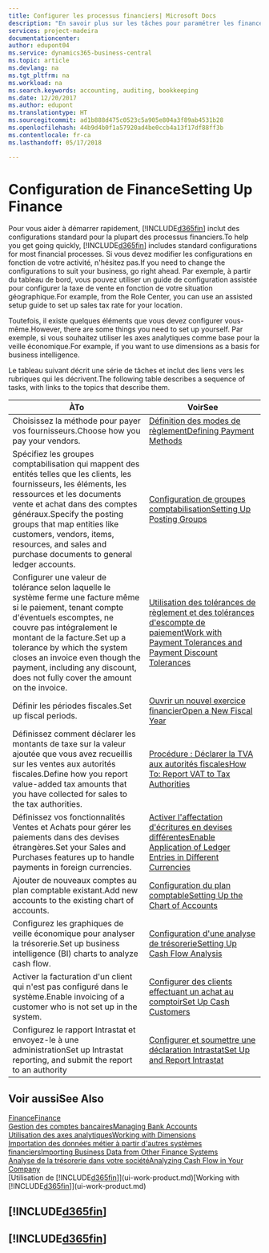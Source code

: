 ```yaml
---
title: Configurer les processus financiers| Microsoft Docs
description: "En savoir plus sur les tâches pour paramétrer les finances de votre société afin de les adapter à votre comptabilité ou vos audits."
services: project-madeira
documentationcenter: 
author: edupont04
ms.service: dynamics365-business-central
ms.topic: article
ms.devlang: na
ms.tgt_pltfrm: na
ms.workload: na
ms.search.keywords: accounting, auditing, bookkeeping
ms.date: 12/20/2017
ms.author: edupont
ms.translationtype: HT
ms.sourcegitcommit: ad1b888d475c0523c5a905e804a3f89ab4531b28
ms.openlocfilehash: 44b9d4b0f1a57920ad4be0ccb4a13f17df88ff3b
ms.contentlocale: fr-ca
ms.lasthandoff: 05/17/2018

---
```

# <a name="setting-up-finance"></a><span data-ttu-id="13f7e-103">Configuration de Finance</span><span class="sxs-lookup"><span data-stu-id="13f7e-103">Setting Up Finance</span></span>
<span data-ttu-id="13f7e-104">Pour vous aider à démarrer rapidement, [!INCLUDE[d365fin](includes/d365fin_md.md)] inclut des configurations standard pour la plupart des processus financiers.</span><span class="sxs-lookup"><span data-stu-id="13f7e-104">To help you get going quickly, [!INCLUDE[d365fin](includes/d365fin_md.md)] includes standard configurations for most financial processes.</span></span> <span data-ttu-id="13f7e-105">Si vous devez modifier les configurations en fonction de votre activité, n'hésitez pas.</span><span class="sxs-lookup"><span data-stu-id="13f7e-105">If you need to change the configurations to suit your business, go right ahead.</span></span> <span data-ttu-id="13f7e-106">Par exemple, à partir du tableau de bord, vous pouvez utiliser un guide de configuration assistée pour configurer la taxe de vente en fonction de votre situation géographique.</span><span class="sxs-lookup"><span data-stu-id="13f7e-106">For example, from the Role Center, you can use an assisted setup guide to set up sales tax rate for your location.</span></span>  

<span data-ttu-id="13f7e-107">Toutefois, il existe quelques éléments que vous devez configurer vous-même.</span><span class="sxs-lookup"><span data-stu-id="13f7e-107">However, there are some things you need to set up yourself.</span></span> <span data-ttu-id="13f7e-108">Par exemple, si vous souhaitez utiliser les axes analytiques comme base pour la veille économique.</span><span class="sxs-lookup"><span data-stu-id="13f7e-108">For example, if you want to use dimensions as a basis for business intelligence.</span></span>  

<span data-ttu-id="13f7e-109">Le tableau suivant décrit une série de tâches et inclut des liens vers les rubriques qui les décrivent.</span><span class="sxs-lookup"><span data-stu-id="13f7e-109">The following table describes a sequence of tasks, with links to the topics that describe them.</span></span>

| <span data-ttu-id="13f7e-110">À</span><span class="sxs-lookup"><span data-stu-id="13f7e-110">To</span></span> | <span data-ttu-id="13f7e-111">Voir</span><span class="sxs-lookup"><span data-stu-id="13f7e-111">See</span></span> |
| --- | --- |
| <span data-ttu-id="13f7e-112">Choisissez la méthode pour payer vos fournisseurs.</span><span class="sxs-lookup"><span data-stu-id="13f7e-112">Choose how you pay your vendors.</span></span> |[<span data-ttu-id="13f7e-113">Définition des modes de règlement</span><span class="sxs-lookup"><span data-stu-id="13f7e-113">Defining Payment Methods</span></span>](finance-payment-methods.md) |
| <span data-ttu-id="13f7e-114">Spécifiez les groupes comptabilisation qui mappent des entités telles que les clients, les fournisseurs, les éléments, les ressources et les documents vente et achat dans des comptes généraux.</span><span class="sxs-lookup"><span data-stu-id="13f7e-114">Specify the posting groups that map entities like customers, vendors, items, resources, and sales and purchase documents to general ledger accounts.</span></span> |[<span data-ttu-id="13f7e-115">Configuration de groupes comptabilisation</span><span class="sxs-lookup"><span data-stu-id="13f7e-115">Setting Up Posting Groups</span></span>](finance-posting-groups.md)|
|<span data-ttu-id="13f7e-116">Configurer une valeur de tolérance selon laquelle le système ferme une facture même si le paiement, tenant compte d'éventuels escomptes, ne couvre pas intégralement le montant de la facture.</span><span class="sxs-lookup"><span data-stu-id="13f7e-116">Set up a tolerance by which the system closes an invoice even though the payment, including any discount, does not fully cover the amount on the invoice.</span></span>|[<span data-ttu-id="13f7e-117">Utilisation des tolérances de règlement et des tolérances d'escompte de paiement</span><span class="sxs-lookup"><span data-stu-id="13f7e-117">Work with Payment Tolerances and Payment Discount Tolerances</span></span>](finance-payment-tolerance-and-payment-discount-tolerance.md)|
| <span data-ttu-id="13f7e-118">Définir les périodes fiscales.</span><span class="sxs-lookup"><span data-stu-id="13f7e-118">Set up fiscal periods.</span></span> |[<span data-ttu-id="13f7e-119">Ouvrir un nouvel exercice financier</span><span class="sxs-lookup"><span data-stu-id="13f7e-119">Open a New Fiscal Year</span></span>](finance-how-open-new-fiscal-year.md) |
| <span data-ttu-id="13f7e-120">Définissez comment déclarer les montants de taxe sur la valeur ajoutée que vous avez recueillis sur les ventes aux autorités fiscales.</span><span class="sxs-lookup"><span data-stu-id="13f7e-120">Define how you report value-added tax amounts that you have collected for sales to the tax authorities.</span></span> |[<span data-ttu-id="13f7e-121">Procédure : Déclarer la TVA aux autorités fiscales</span><span class="sxs-lookup"><span data-stu-id="13f7e-121">How To: Report VAT to Tax Authorities</span></span>](finance-how-report-vat.md)|
| <span data-ttu-id="13f7e-122">Définissez vos fonctionnalités Ventes et Achats pour gérer les paiements dans des devises étrangères.</span><span class="sxs-lookup"><span data-stu-id="13f7e-122">Set your Sales and Purchases features up to handle payments in foreign currencies.</span></span>|[<span data-ttu-id="13f7e-123">Activer l'affectation d'écritures en devises différentes</span><span class="sxs-lookup"><span data-stu-id="13f7e-123">Enable Application of Ledger Entries in Different Currencies</span></span>](finance-how-enable-application-ledger-entries-different-currencies.md)
| <span data-ttu-id="13f7e-124">Ajouter de nouveaux comptes au plan comptable existant.</span><span class="sxs-lookup"><span data-stu-id="13f7e-124">Add new accounts to the existing chart of accounts.</span></span> |[<span data-ttu-id="13f7e-125">Configuration du plan comptable</span><span class="sxs-lookup"><span data-stu-id="13f7e-125">Setting Up the Chart of Accounts</span></span>](finance-setup-chart-accounts.md) |
| <span data-ttu-id="13f7e-126">Configurez les graphiques de veille économique pour analyser la trésorerie.</span><span class="sxs-lookup"><span data-stu-id="13f7e-126">Set up business intelligence (BI) charts to analyze cash flow.</span></span> |[<span data-ttu-id="13f7e-127">Configuration d'une analyse de trésorerie</span><span class="sxs-lookup"><span data-stu-id="13f7e-127">Setting Up Cash Flow Analysis</span></span>](finance-setup-cash-flow-analyses.md) |
|<span data-ttu-id="13f7e-128">Activer la facturation d'un client qui n'est pas configuré dans le système.</span><span class="sxs-lookup"><span data-stu-id="13f7e-128">Enable invoicing of a customer who is not set up in the system.</span></span>|[<span data-ttu-id="13f7e-129">Configurer des clients effectuant un achat au comptoir</span><span class="sxs-lookup"><span data-stu-id="13f7e-129">Set Up Cash Customers</span></span>](finance-how-to-set-up-cash-customers.md)|
| <span data-ttu-id="13f7e-130">Configurez le rapport Intrastat et envoyez-le à une administration</span><span class="sxs-lookup"><span data-stu-id="13f7e-130">Set up Intrastat reporting, and submit the report to an authority</span></span> | [<span data-ttu-id="13f7e-131">Configurer et soumettre une déclaration Intrastat</span><span class="sxs-lookup"><span data-stu-id="13f7e-131">Set Up and Report Intrastat</span></span>](finance-how-setup-report-intrastat.md)|

## <a name="see-also"></a><span data-ttu-id="13f7e-132">Voir aussi</span><span class="sxs-lookup"><span data-stu-id="13f7e-132">See Also</span></span>
[<span data-ttu-id="13f7e-133">Finance</span><span class="sxs-lookup"><span data-stu-id="13f7e-133">Finance</span></span>](finance.md)  
[<span data-ttu-id="13f7e-134">Gestion des comptes bancaires</span><span class="sxs-lookup"><span data-stu-id="13f7e-134">Managing Bank Accounts</span></span>](bank-manage-bank-accounts.md)  
[<span data-ttu-id="13f7e-135">Utilisation des axes analytiques</span><span class="sxs-lookup"><span data-stu-id="13f7e-135">Working with Dimensions</span></span>](finance-dimensions.md)  
[<span data-ttu-id="13f7e-136">Importation des données métier à partir d'autres systèmes financiers</span><span class="sxs-lookup"><span data-stu-id="13f7e-136">Importing Business Data from Other Finance Systems</span></span>](across-import-data-configuration-packages.md)  
[<span data-ttu-id="13f7e-137">Analyse de la trésorerie dans votre société</span><span class="sxs-lookup"><span data-stu-id="13f7e-137">Analyzing Cash Flow in Your Company</span></span>](finance-analyze-cash-flow.md)  
<span data-ttu-id="13f7e-138">[Utilisation de [!INCLUDE[d365fin](includes/d365fin_md.md)]](ui-work-product.md)</span><span class="sxs-lookup"><span data-stu-id="13f7e-138">[Working with [!INCLUDE[d365fin](includes/d365fin_md.md)]](ui-work-product.md)</span></span>  

## [!INCLUDE[d365fin](includes/free_trial_md.md)]  
## [!INCLUDE[d365fin](includes/training_link_md.md)]

